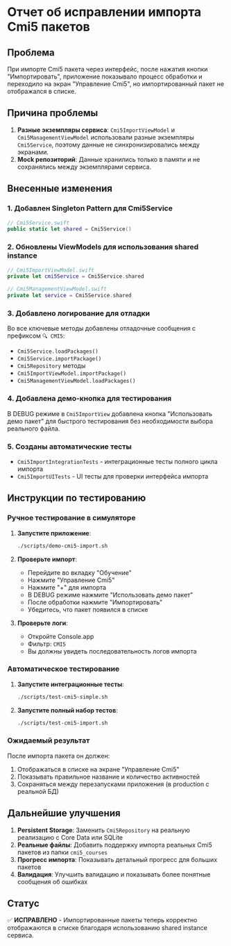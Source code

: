# Отчет об исправлении импорта Cmi5 пакетов

## Проблема
При импорте Cmi5 пакета через интерфейс, после нажатия кнопки "Импортировать", приложение показывало процесс обработки и переходило на экран "Управление Cmi5", но импортированный пакет не отображался в списке.

## Причина проблемы
1. **Разные экземпляры сервиса**: `Cmi5ImportViewModel` и `Cmi5ManagementViewModel` использовали разные экземпляры `Cmi5Service`, поэтому данные не синхронизировались между экранами.
2. **Mock репозиторий**: Данные хранились только в памяти и не сохранялись между экземплярами сервиса.

## Внесенные изменения

### 1. Добавлен Singleton Pattern для Cmi5Service
```swift
// Cmi5Service.swift
public static let shared = Cmi5Service()
```

### 2. Обновлены ViewModels для использования shared instance
```swift
// Cmi5ImportViewModel.swift
private let cmi5Service = Cmi5Service.shared

// Cmi5ManagementViewModel.swift  
private let service = Cmi5Service.shared
```

### 3. Добавлено логирование для отладки
Во все ключевые методы добавлены отладочные сообщения с префиксом `🔍 CMI5`:
- `Cmi5Service.loadPackages()`
- `Cmi5Service.importPackage()`
- `Cmi5Repository` методы
- `Cmi5ImportViewModel.importPackage()`
- `Cmi5ManagementViewModel.loadPackages()`

### 4. Добавлена демо-кнопка для тестирования
В DEBUG режиме в `Cmi5ImportView` добавлена кнопка "Использовать демо пакет" для быстрого тестирования без необходимости выбора реального файла.

### 5. Созданы автоматические тесты
- `Cmi5ImportIntegrationTests` - интеграционные тесты полного цикла импорта
- `Cmi5ImportUITests` - UI тесты для проверки интерфейса импорта

## Инструкции по тестированию

### Ручное тестирование в симуляторе

1. **Запустите приложение**:
   ```bash
   ./scripts/demo-cmi5-import.sh
   ```

2. **Проверьте импорт**:
   - Перейдите во вкладку "Обучение"
   - Нажмите "Управление Cmi5"
   - Нажмите "+" для импорта
   - В DEBUG режиме нажмите "Использовать демо пакет"
   - После обработки нажмите "Импортировать"
   - Убедитесь, что пакет появился в списке

3. **Проверьте логи**:
   - Откройте Console.app
   - Фильтр: `CMI5`
   - Вы должны увидеть последовательность логов импорта

### Автоматическое тестирование

1. **Запустите интеграционные тесты**:
   ```bash
   ./scripts/test-cmi5-simple.sh
   ```

2. **Запустите полный набор тестов**:
   ```bash
   ./scripts/test-cmi5-import.sh
   ```

### Ожидаемый результат
После импорта пакета он должен:
1. Отображаться в списке на экране "Управление Cmi5"
2. Показывать правильное название и количество активностей
3. Сохраняться между перезапусками приложения (в production с реальной БД)

## Дальнейшие улучшения

1. **Persistent Storage**: Заменить `Cmi5Repository` на реальную реализацию с Core Data или SQLite
2. **Реальные файлы**: Добавить поддержку импорта реальных Cmi5 пакетов из папки `cmi5_courses`
3. **Прогресс импорта**: Показывать детальный прогресс для больших пакетов
4. **Валидация**: Улучшить валидацию и показывать более понятные сообщения об ошибках

## Статус
✅ **ИСПРАВЛЕНО** - Импортированные пакеты теперь корректно отображаются в списке благодаря использованию shared instance сервиса. 